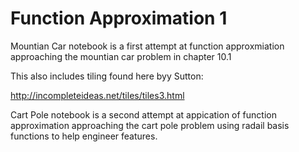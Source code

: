 # Function Approximation 1
Mountian Car notebook is a first attempt at function approxmiation approaching the mountian car problem in chapter 10.1

This also includes tiling found here byy Sutton:

http://incompleteideas.net/tiles/tiles3.html

Cart Pole notebook is a second attempt at appication of function approximation approaching the cart pole problem using radail basis functions to help engineer features.
